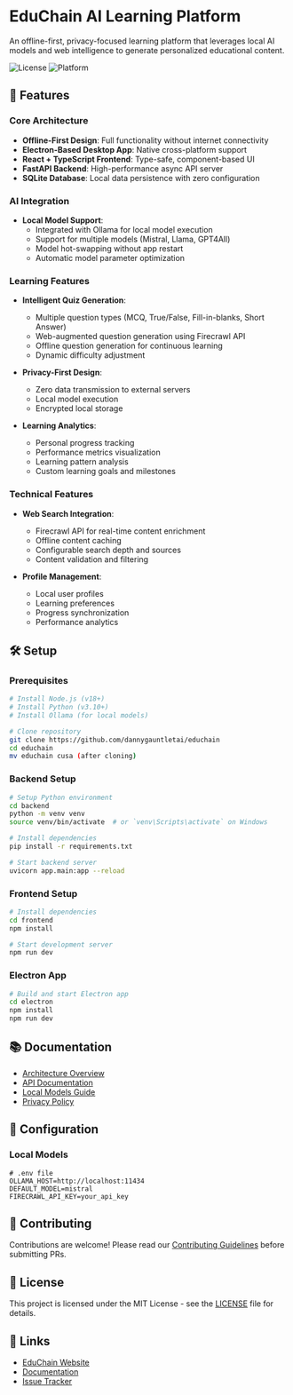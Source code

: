 # EduChain AI Learning Platform

An offline-first, privacy-focused learning platform that leverages local AI models and web intelligence to generate personalized educational content.

![License](https://img.shields.io/badge/license-MIT-blue.svg)
![Platform](https://img.shields.io/badge/platform-Windows%20%7C%20macOS%20%7C%20Linux-lightgrey)

## 🚀 Features

### Core Architecture
- **Offline-First Design**: Full functionality without internet connectivity
- **Electron-Based Desktop App**: Native cross-platform support
- **React + TypeScript Frontend**: Type-safe, component-based UI
- **FastAPI Backend**: High-performance async API server
- **SQLite Database**: Local data persistence with zero configuration

### AI Integration
- **Local Model Support**: 
  - Integrated with Ollama for local model execution
  - Support for multiple models (Mistral, Llama, GPT4All)
  - Model hot-swapping without app restart
  - Automatic model parameter optimization

### Learning Features
- **Intelligent Quiz Generation**:
  - Multiple question types (MCQ, True/False, Fill-in-blanks, Short Answer)
  - Web-augmented question generation using Firecrawl API
  - Offline question generation for continuous learning
  - Dynamic difficulty adjustment

- **Privacy-First Design**:
  - Zero data transmission to external servers
  - Local model execution
  - Encrypted local storage

- **Learning Analytics**:
  - Personal progress tracking
  - Performance metrics visualization
  - Learning pattern analysis
  - Custom learning goals and milestones

### Technical Features
- **Web Search Integration**:
  - Firecrawl API for real-time content enrichment
  - Offline content caching
  - Configurable search depth and sources
  - Content validation and filtering

- **Profile Management**:
  - Local user profiles
  - Learning preferences
  - Progress synchronization
  - Performance analytics

## 🛠 Setup

### Prerequisites
```bash
# Install Node.js (v18+)
# Install Python (v3.10+)
# Install Ollama (for local models)

# Clone repository
git clone https://github.com/dannygauntletai/educhain
cd educhain
mv educhain cusa (after cloning)
```

### Backend Setup
```bash
# Setup Python environment
cd backend
python -m venv venv
source venv/bin/activate  # or `venv\Scripts\activate` on Windows

# Install dependencies
pip install -r requirements.txt

# Start backend server
uvicorn app.main:app --reload
```

### Frontend Setup
```bash
# Install dependencies
cd frontend
npm install

# Start development server
npm run dev
```

### Electron App
```bash
# Build and start Electron app
cd electron
npm install
npm run dev
```

## 📚 Documentation

- [Architecture Overview](./docs/architecture.md)
- [API Documentation](./docs/api.md)
- [Local Models Guide](./docs/local-models.md)
- [Privacy Policy](./docs/privacy.md)

## 🔧 Configuration

### Local Models
```env
# .env file
OLLAMA_HOST=http://localhost:11434
DEFAULT_MODEL=mistral
FIRECRAWL_API_KEY=your_api_key
```

## 🤝 Contributing

Contributions are welcome! Please read our [Contributing Guidelines](CONTRIBUTING.md) before submitting PRs.

## 📄 License

This project is licensed under the MIT License - see the [LICENSE](LICENSE) file for details.

## 🔗 Links

- [EduChain Website](https://educhain.in)
- [Documentation](https://docs.educhain.in)
- [Issue Tracker](https://github.com/dannygauntletai/educhain/issues) 